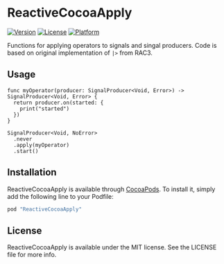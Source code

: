 # ReactiveCocoaApply

[![Version](https://img.shields.io/cocoapods/v/ReactiveCocoaApply.svg?style=flat)](http://cocoapods.org/pods/ReactiveCocoaApply)
[![License](https://img.shields.io/cocoapods/l/ReactiveCocoaApply.svg?style=flat)](http://cocoapods.org/pods/ReactiveCocoaApply)
[![Platform](https://img.shields.io/cocoapods/p/ReactiveCocoaApply.svg?style=flat)](http://cocoapods.org/pods/ReactiveCocoaApply)

Functions for applying operators to signals and singal producers. Code is based on original implementation of `|>` from RAC3.

## Usage

```
func myOperator(producer: SignalProducer<Void, Error>) -> SignalProducer<Void, Error> {
  return producer.on(started: { 
    print("started")
  })
}

SignalProducer<Void, NoError>
  .never
  .apply(myOperator)
  .start()
```

## Installation

ReactiveCocoaApply is available through [CocoaPods](http://cocoapods.org). To install
it, simply add the following line to your Podfile:

```ruby
pod "ReactiveCocoaApply"
```

## License

ReactiveCocoaApply is available under the MIT license. See the LICENSE file for more info.
